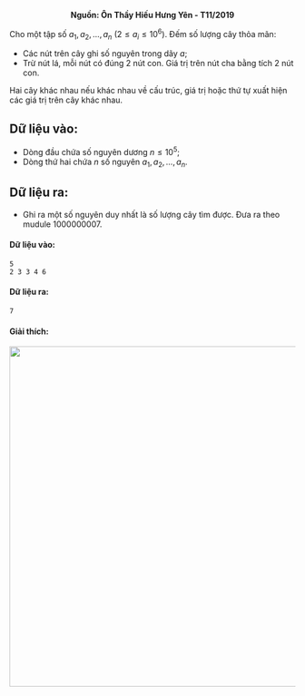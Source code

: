 **<center>Nguồn: Ôn Thầy Hiếu Hưng Yên - T11/2019</center>**

Cho một tập số $a_1,a_2,…,a_n\ (2≤a_i≤10^6)$. Đếm số lượng cây thỏa mãn:
- Các nút trên cây ghi số nguyên trong dãy $a$;
- Trừ nút lá, mỗi nút có đúng $2$ nút con. Giá trị trên nút cha bằng tích $2$ nút con.

Hai cây khác nhau nếu khác nhau về cấu trúc, giá trị hoặc thứ tự xuất hiện các giá trị trên cây khác nhau.

## Dữ liệu vào:
- Dòng đầu chứa số nguyên dương $n≤10^5$;
- Dòng thứ hai chứa $n$ số nguyên $a_1,a_2,…,a_n$.

## Dữ liệu ra:
- Ghi ra một số nguyên duy nhất là số lượng cây tìm được. Đưa ra theo mudule $1000000007$.
#### Dữ liệu vào:
```
5
2 3 3 4 6
```

#### Dữ liệu ra:
```
7
```

#### Giải thích:
<center><img src="/images/problems/1202/ctree.png" width="600px" /></center>